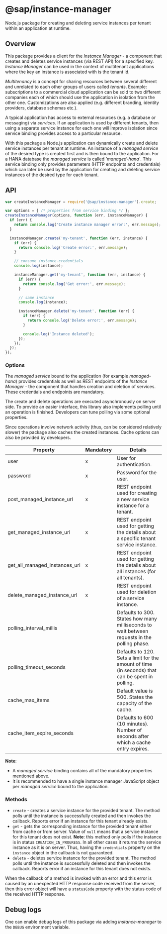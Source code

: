 # @sap/instance-manager

Node.js package for creating and deleting service instances per tenant within an application at runtime.

## Overview

This package provides a client for the _Instance Manager_ - a component that creates and deletes
service instances (via REST API) for a specified key. _Instance Manager_ can be used in the context
of multitenant applications where the key an instance is associated with is the tenant id.

_Multitenancy_ is a concept for sharing resources between several different
and unrelated to each other groups of users called _tenants_.
Example: subscriptions to a commercial cloud application can be sold to
two different companies each of which should use the application in isolation
from the other one. Customizations are also applied (e.g. different branding,
identity providers, database schemas etc.).

A typical application has access to external resources (e.g. a database or messaging) via _services_.
If an application is used by different tenants, then using a separate service instance
for each one will improve isolation since service binding provides access to a particular resource.

With this package a Node.js application can dynamically create and delete service instances per tenant at runtime.
An instance of a _managed service_ of the desired type is created first and is then bound to the application.
For a HANA database the _managed service_ is called _'managed-hana'_. This service binding only provides
parameters (HTTP endpoints and credentials) which can later be used by the application for creating and deleting service instances
of the desired type for each tenant.

## API

```js
var createInstanceManager = require('@sap/instance-manager').create;

var options = { /* properties from service binding */ };
createInstanceManager(options, function (err, instanceManager) {
  if (err) {
    return console.log('Create instance manager error:', err.message);
  }

  instanceManager.create('my-tenant', function (err, instance) {
    if (err) {
      return console.log('Create error:', err.message);
    }

    // consume instance.credentials
    console.log(instance);

    instanceManager.get('my-tenant', function (err, instance) {
      if (err) {
        return console.log('Get error:', err.message);
      }

      // same instance
      console.log(instance);

      instanceManager.delete('my-tenant', function (err) {
        if (err) {
          return console.log('Delete error:', err.message);
        }

        console.log('Instance deleted');
      });
    });
  });
});
```

### Options

The _managed service_ bound to the application (for example _managed-hana_) provides credentials
as well as REST endpoints of the _Instance Manager_ - the component that handles creation
and deletion of services. These credentials and endpoints are mandatory.

The create and delete operations are executed asynchronously on server side. To provide an easier interface,
this library also implements polling until an operation is finished. Developers can tune polling
via some optional properties.

Since operations involve network activity (thus, can be considered relatively slower) the package
also caches the created instances. Cache options can also be provided by developers.

Property | Mandatory | Details
-------- | --------- | -------
user | x | User for authentication.
password | x | Password for the user.
post_managed_instance_url | x | REST endpoint used for creating a new service instance for a tenant.
get_managed_instance_url | x | REST endpoint used for getting the details about a specific tenant service instance.
get_all_managed_instances_url | x | REST endpoint used for getting the details about all instances (for all tenants).
delete_managed_instance_url | x | REST endpoint used for deletion of a service instance.
polling_interval_millis | | Defaults to 300. States how many milliseconds to wait between requests in the polling phase.
polling_timeout_seconds | | Defaults to 120. Sets a limit for the amount of time (in seconds) that can be spent in polling.
cache_max_items | | Default value is 500. States the capacity of the cache.
cache_item_expire_seconds | | Defaults to 600 (10 minutes). Number of seconds after which a cache entry expires.

**Note**:
- A _managed service_ binding contains all of the mandatory properties mentioned above.
- It is recommended to have a single instance manager JavaScript object per _managed service_ bound to the application.

### Methods
- `create` - creates a service instance for the provided tenant.
The method polls until the instance is successfully created and then invokes the callback.
Reports error if an instance for this tenant already exists.
- `get` - gets the corresponding instance for the provided tenant either from cache or from server.
Value of `null` means that a service instance for this tenant does not exist.
**Note**: this method only polls if the instance is in status `CREATION_IN_PROGRESS`.
In all other cases it returns the service instance as it is on server.
Thus, having the `credentials` property on the `instance` object in the callback is not guaranteed.
- `delete` - deletes service instance for the provided tenant.
The method polls until the instance is successfully deleted and then invokes the callback.
Reports error if an instance for this tenant does not exists.

When the callback of a method is invoked with an error and this error is caused by an unexpected HTTP response code
received from the server, then this error object will have a `statusCode` property with the status code of the received HTTP response.

## Debug logs

One can enable debug logs of this package via adding _instance-manager_ to the `DEBUG` environment variable.
